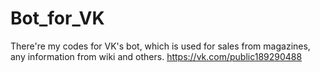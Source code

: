 # Bot_for_VK
There're my codes for VK's bot, which is used for sales from magazines, any information from wiki and others.
https://vk.com/public189290488
